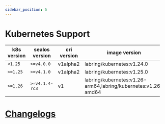 ```yaml
---
sidebar_position: 5
---
```


# Kubernetes Support


| k8s version | sealos version | cri version | image version                                                 |
|-------------|----------------|-------------|---------------------------------------------------------------|
| `<1.25`     | `>=v4.0.0`     | v1alpha2    | labring/kubernetes:v1.24.0                                    |
| `>=1.25`    | `>=v4.1.0`     | v1alpha2    | labring/kubernetes:v1.25.0                                    |
| `>=1.26`    | `>=v4.1.4-rc3` | v1          | labring/kubernetes:v1.26-arm64,labring/kubernetes:v1.26-amd64 |


# [Changelogs](https://github.com/labring/sealos/tree/main/CHANGELOG/README.md)

